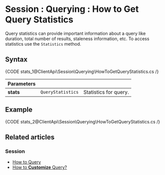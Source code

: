 # Session : Querying : How to Get Query Statistics

Query statistics can provide important information about a query like duration, total number of results, staleness information, etc. To access statistics use the `Statistics` method.

## Syntax

{CODE stats_1@ClientApi\Session\Querying\HowToGetQueryStatistics.cs /}

| Parameters | | |
| ------------- | ------------- | ----- |
| **stats** | `QueryStatistics` | Statistics for query. |

## Example

{CODE stats_2@ClientApi\Session\Querying\HowToGetQueryStatistics.cs /}

## Related articles

### Session

- [How to Query](../../../client-api/session/querying/how-to-query)
- [How to **Customize** Query?](../../../client-api/session/querying/how-to-customize-query)
